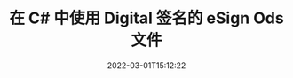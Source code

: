 ---
############################# Static ############################
layout: "auto-gen-signature"
date: 2022-03-01T15:12:22
draft: false
operation: Sign
signaturetype: Digital
fileformat: Ods
productName: .NET
lang: zh
productCode: net
otherformats: pdf doc docx docm dot dotx odt ott xls xlsx xlsm xlsb ods ots xltx xltm pptx pptm
breadcrumb: Put Digital signature on Ods for C#

############################# Head ############################
head_title: "使用 C# 将数字电子签名添加到 Ods 文件"
head_description: "使用几行代码为 .NET 的 Ods 文件添加数字签名。使用 GroupDocs 文档签名 API 对数十种文件格式进行签名。"

############################# Header ############################
title: "在 C# 中使用 Digital 签名的 eSign Ods 文件"
description: "如何用几行 .NET 代码添加 Digital 签名"
bg_image: "https://cms.admin.containerize.com/templates/aspose/App_Themes/V3/images/bg/header1.png"
bg_overlay: false
button:
    enable: true

############################# SubMenu ############################
submenu:
    enable: true

    left:
        img_alt: "GroupDocs.Signature for .NET"
        image: "https://cms.admin.containerize.com/templates/groupdocs/images/product-logos/90x90-noborder/groupdocs-signature-net.png"
        product: "GroupDocs.Signature"
        platform: ".NET"



############################# About ############################
about:
    enable: true
    title: "关于 GroupDocs.Signature for .NET 数字签名 API"
    content: |
        [GroupDocs.Signature for .NET](https://products.groupdocs.com/signature/net/) 是一种流行的 API，用于使用数字电子签名和数字证书对文档进行签名。对于数字签名 API，使用 PFX 证书文件来设计带有密码保护的私钥和公钥的文档。数字签名可用于验证具有 eSign PDF 特定页面的商业文档，验证整个 Microsoft Office 文档，如 Words、Excel、Powerpoint 文件和 Open Office 文档。客户可以轻松地操作签名，例如编辑、删除或调整签名。 API 提供了一种搜索和验证签名的方法。此外，还提供了许多签名定制的能力。
    

############################# Steps ############################
steps:
    enable: true
    title_left: "在 C# 中使用 Digital 签署 Ods 的步骤"
    content_left: |
        [GroupDocs.Signature for .NET](https://products.groupdocs.com/signature/net/) 提供使用 Digital 签名快速轻松地签署 Ods 文档的能力。
        
        * 创建 Signature 类的实例，提供 Ods 文件应该作为路径或内存流进行签名
        * 实例化 SignOptions 类并设置所有需要的数据。
        * 调用 Signature.Sign() 方法传递输出 Ods 文件或内存流

    title_right: " 系统要求"
    content_right: |
        所有主要平台和操作系统都支持 GroupDocs.Signature for .NET。在执行以下代码之前，请确保您的系统上安装了以下先决条件。

        * 操作系统：Microsoft Windows、Linux、MacOS
        * 开发环境：Microsoft Visual Studio, Xamarin, MonoDevelop
        * Frameworks: .NET Framework, .NET Standard, .NET Core, Mono
        * 从 [Nuget](https://www.nuget.org/packages/groupdocs.signature) 获取最新的 GroupDocs.Signature for .NET
         
    code: |
        ```csharp    
                
        // Set up input Ods file
        string filePath = "input.ods";
        // Set up output file
        string outputFilePath = "output.ods";
        // Provide digital certificate
        string certificateFilePath = "certificate.pfx";

        // Instantiate Signature for input file
        using (GroupDocs.Signature.Signature signature = new GroupDocs.Signature.Signature(filePath))
        {
                //Provide sign options
                DigitalSignOptions options = new DigitalSignOptions(certificateFilePath)
                {
                    // set certificate password
                    Password = "1234567890",
                    // set signature position
                    Left = 50,
                    Top = 200,
                };

                // sign Ods document
                SignResult result = signature.Sign(outputFilePath, options);
        }

        ```

############################# Demos ############################
demos:
    enable: true
    title: "使用 Digital 现场演示签署 Ods 文档"
    content: |
       访问 [GroupDocs.Signature App](https://products.groupdocs.app/signature/family) 网站，立即使用各种签名为 Ods 文件签名。免费在线演示等着你。          

############################# More Formats ############################
more_formats:
    enable: true
    title: "C# 的其他支持的 Digital 签名"
    content: |
        "您还可以使用其他签名类型对 Ods 进行签名。请参阅下面的列表。"
    format: 
       
       
back_to_top:
    enable: true
---